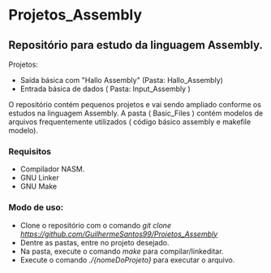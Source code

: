 # Projetos_Assembly

## Repositório para estudo da linguagem Assembly.
Projetos: 
+ Saída básica com "Hallo Assembly" (Pasta: Hallo_Assembly)
+ Entrada básica de dados ( Pasta: Input_Assembly )

O repositório contém pequenos projetos e vai sendo ampliado conforme os estudos na linguagem Assembly.
A pasta ( Basic_Files ) contém modelos de arquivos frequentemente utilizados ( código básico assembly e makefile modelo).

### Requisitos
+ Compilador NASM.
+ GNU Linker
+ GNU Make

### Modo de uso:
+ Clone o repositório com o comando *git clone https://github.com/GuilhermeSantos99/Projetos_Assembly*
+ Dentre as pastas, entre no projeto desejado.
+ Na pasta, execute o comando *make* para compilar/linkeditar.
+ Execute o comando *./{nomeDoProjeto}* para executar o arquivo.
